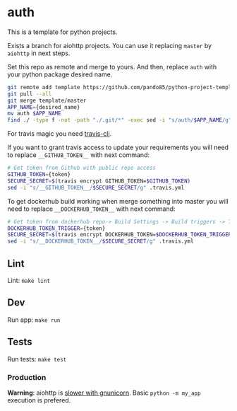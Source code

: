 # auth

This is a template for python projects.

Exists a branch for aiohttp projects. You can use it replacing `master` by `aiohttp` in next steps.

Set this repo as remote and merge to yours.
And then, replace `auth` with your python package desired name.
```bash
git remote add template https://github.com/pando85/python-project-template.git
git pull --all
git merge template/master 
APP_NAME={desired_name}
mv auth $APP_NAME
find ./ -type f -not -path "./.git/*" -exec sed -i "s/auth/$APP_NAME/g" {} \;
```

For travis magic you need [travis-cli](https://github.com/travis-ci/travis.rb).

If you want to grant travis access to update your requirements you will need to replace `__GITHUB_TOKEN__` with next command:

```bash
# Get token from Github with public repo access
GITHUB_TOKEN={token}
SECURE_SECRET=$(travis encrypt GITHUB_TOKEN=$GITHUB_TOKEN)
sed -i "s/__GITHUB_TOKEN__/$SECURE_SECRET/g" .travis.yml
```

To get dockerhub build working when merge something into master you will need to replace `__DOCKERHUB_TOKEN__` with next command:


```bash
# Get token from dockerhub repo-> Build Settings -> Build triggers -> Trigger token
DOCKERHUB_TOKEN_TRIGGER={token}
SECURE_SECRET=$(travis encrypt DOCKERHUB_TOKEN=$DOCKERHUB_TOKEN_TRIGGER)
sed -i "s/__DOCKERHUB_TOKEN__/$SECURE_SECRET/g" .travis.yml
```

## Lint

Lint: `make lint`

## Dev

Run app: `make run`

## Tests

Run tests: `make test`

### Production

**Warning**: aiohttp is [slower with gnunicorn](https://docs.aiohttp.org/en/stable/deployment.html#start-gunicorn). Basic `python -m my_app` execution is prefered.
